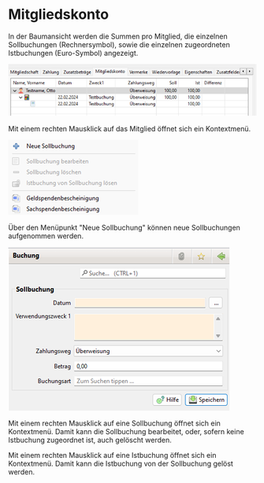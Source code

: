 # Mitgliedskonto

In der Baumansicht werden die Summen pro Mitglied, die einzelnen Sollbuchungen \(Rechnersymbol\), sowie die einzelnen zugeordneten Istbuchungen \(Euro-Symbol\) angezeigt.

![](../../../assets/mitgliedskontomitglied.png)

Mit einem rechten Mausklick auf das Mitglied öffnet sich ein Kontextmenü.

![](../../../assets/spendenbescheinigung_menu2.png)

Über den Menüpunkt "Neue Sollbuchung" können neue Sollbuchungen aufgenommen werden.

![](../../../assets/sollbuchungneu.png)

Mit einem rechten Mausklick auf eine Sollbuchung öffnet sich ein Kontextmenü. Damit kann die Sollbuchung bearbeitet, oder, sofern keine Istbuchung zugeordnet ist, auch gelöscht werden.

Mit einem rechten Mausklick auf eine Istbuchung öffnet sich ein Kontextmenü. Damit kann die Istbuchung von der Sollbuchung gelöst werden.
